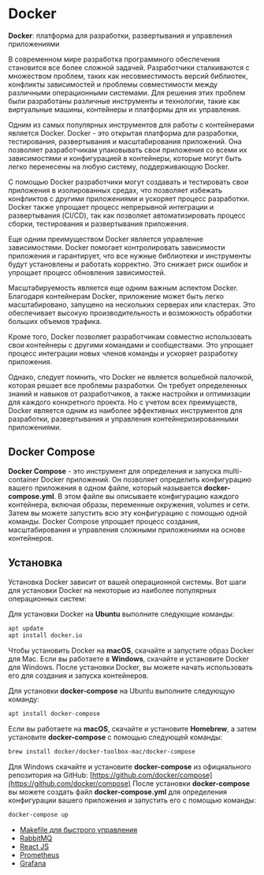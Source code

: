 # Docker

**Docker**: платформа для разработки, развертывания и управления приложениями

В современном мире разработка программного обеспечения становится все более сложной задачей. Разработчики сталкиваются с множеством проблем, таких как несовместимость версий библиотек, конфликты зависимостей и проблемы совместимости между различными операционными системами. Для решения этих проблем были разработаны различные инструменты и технологии, такие как виртуальные машины, контейнеры и платформы для их управления.

Одним из самых популярных инструментов для работы с контейнерами является Docker. Docker - это открытая платформа для разработки, тестирования, развертывания и масштабирования приложений. Она позволяет разработчикам упаковывать свои приложения со всеми их зависимостями и конфигурацией в контейнеры, которые могут быть легко перенесены на любую систему, поддерживающую Docker.

С помощью Docker разработчики могут создавать и тестировать свои приложения в изолированных средах, что позволяет избежать конфликтов с другими приложениями и ускоряет процесс разработки. Docker также упрощает процесс непрерывной интеграции и развертывания (CI/CD), так как позволяет автоматизировать процесс сборки, тестирования и развертывания приложения.

Еще одним преимуществом Docker является управление зависимостями. Docker помогает контролировать зависимости приложения и гарантирует, что все нужные библиотеки и инструменты будут установлены и работать корректно. Это снижает риск ошибок и упрощает процесс обновления зависимостей.

Масштабируемость является еще одним важным аспектом Docker. Благодаря контейнерам Docker, приложение может быть легко масштабировано, запущено на нескольких серверах или кластерах. Это обеспечивает высокую производительность и возможность обработки больших объемов трафика.

Кроме того, Docker позволяет разработчикам совместно использовать свои контейнеры с другими командами и сообществами. Это упрощает процесс интеграции новых членов команды и ускоряет разработку приложения.

Однако, следует помнить, что Docker не является волшебной палочкой, которая решает все проблемы разработки. Он требует определенных знаний и навыков от разработчиков, а также настройки и оптимизации для каждого конкретного проекта. Но с учетом всех преимуществ, Docker является одним из наиболее эффективных инструментов для разработки, развертывания и управления контейнеризированными приложениями.

## Docker Compose

**Docker Compose** - это инструмент для определения и запуска multi-container Docker приложений. Он позволяет определить конфигурацию вашего приложения в одном файле, который называется **docker-compose.yml**. В этом файле вы описываете конфигурацию каждого контейнера, включая образы, переменные окружения, volumes и сети. Затем вы можете запустить всю эту конфигурацию с помощью одной команды. Docker Compose упрощает процесс создания, масштабирования и управления сложными приложениями на основе контейнеров.

## Установка

Установка Docker зависит от вашей операционной системы. Вот шаги для установки Docker на некоторые из наиболее популярных операционных систем:

Для установки Docker на **Ubuntu** выполните следующие команды:
```bash
apt update
apt install docker.io
```

Чтобы установить Docker на **macOS**, скачайте и запустите образ Docker для Mac.
Если вы работаете в **Windows**, скачайте и установите Docker для Windows.
После установки Docker, вы можете начать использовать его для создания и запуска контейнеров.

Для установки **docker-compose** на Ubuntu выполните следующую команду:

```bash
apt install docker-compose
```

Если вы работаете на **macOS**, скачайте и установите **Homebrew**, а затем установите **docker-compose** с помощью следующей команды:
```bash
brew install docker/docker-toolbox-mac/docker-compose
```

Для Windows скачайте и установите **docker-compose** из официального репозитория на GitHub: [https://github.com/docker/compose](https://github.com/docker/compose)
После установки **docker-compose** вы можете создать файл **docker-compose.yml** для определения конфигурации вашего приложения и запустить его с помощью команды:

```bash
docker-compose up
```

- [Makefile для быстрого управления](pages/docker/makefile/README.md)
- [RabbitMQ](./rabbitmq/README.md)
- [React JS](./reactjs/README.md)
- [Prometheus](./prometheus/README.md)
- [Grafana](./grafana/README.md)
